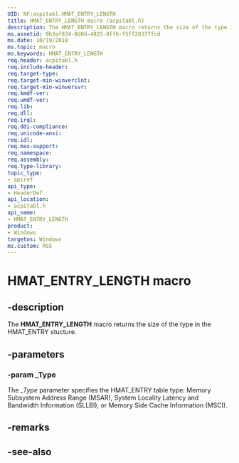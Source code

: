 ```yaml
---
UID: NF:acpitabl.HMAT_ENTRY_LENGTH
title: HMAT_ENTRY_LENGTH macro (acpitabl.h)
description: The HMAT_ENTRY_LENGTH macro returns the size of the type in the HMAT_ENTRY stucture.
ms.assetid: 9b3af834-8d0d-4825-8ff6-f5ff28377fcd
ms.date: 10/19/2018
ms.topic: macro
ms.keywords: HMAT_ENTRY_LENGTH
req.header: acpitabl.h
req.include-header:
req.target-type:
req.target-min-winverclnt:
req.target-min-winversvr:
req.kmdf-ver:
req.umdf-ver:
req.lib:
req.dll:
req.irql: 
req.ddi-compliance:
req.unicode-ansi:
req.idl:
req.max-support:
req.namespace:
req.assembly:
req.type-library: 
topic_type: 
- apiref
api_type: 
- HeaderDef
api_location: 
- acpitabl.h
api_name: 
- HMAT_ENTRY_LENGTH
product:
- Windows
targetos: Windows
ms.custom: RS5
---
```


# HMAT_ENTRY_LENGTH macro

## -description

The **HMAT_ENTRY_LENGTH** macro returns the size of the type in the HMAT_ENTRY stucture.

## -parameters

### -param _Type

The *_Type* parameter specifies the HMAT_ENTRY table type: Memory Subsystem Address Range (MSAR), System Locality Latency and Bandwidth Information (SLLBI), or Memory Side Cache Information (MSCI).

## -remarks

## -see-also
